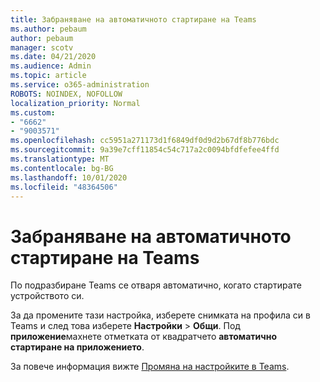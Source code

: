 ```yaml
---
title: Забраняване на автоматичното стартиране на Teams
ms.author: pebaum
author: pebaum
manager: scotv
ms.date: 04/21/2020
ms.audience: Admin
ms.topic: article
ms.service: o365-administration
ROBOTS: NOINDEX, NOFOLLOW
localization_priority: Normal
ms.custom:
- "6662"
- "9003571"
ms.openlocfilehash: cc5951a271173d1f6849df0d9d2b67df8b776bdc
ms.sourcegitcommit: 9a39e7cff11854c54c717a2c0094bfdfefee4ffd
ms.translationtype: MT
ms.contentlocale: bg-BG
ms.lasthandoff: 10/01/2020
ms.locfileid: "48364506"
---
```

# <a name="prevent-teams-from-starting-automatically"></a>Забраняване на автоматичното стартиране на Teams

По подразбиране Teams се отваря автоматично, когато стартирате устройството си.

За да промените тази настройка, изберете снимката на профила си в Teams и след това изберете **Настройки**  >   **Общи**. Под  **приложение**махнете отметката от квадратчето  **автоматично стартиране на приложението**.

За повече информация вижте  [Промяна на настройките в Teams](https://support.microsoft.com/office/b506e8f1-1a96-4cf1-8c6b-b6ed4f424bc7).
